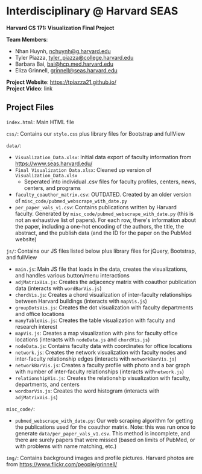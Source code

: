 # Interdisciplinary @ Harvard SEAS
**Harvard CS 171: Visualization Final Project**

**Team Members**:
- Nhan Huynh, nchuynh@g.harvard.edu
- Tyler Piazza, tyler_piazza@college.harvard.edu
- Barbara Bai, bai@hcp.med.harvard.edu
- Eliza Grinnell, grinnell@seas.harvard.edu

**Project Website**: https://tpiazza21.github.io/<br/>
**Project Video**: link

## Project Files

`index.html`: Main HTML file

`css/`: Contains our `style.css` plus library files for Bootstrap and fullView

`data/`:
- `Visualization_Data.xlsx`: Initial data export of faculty information from https://www.seas.harvard.edu/
- `Final Visualization Data.xlsx`: Cleaned up version of `Visualization_Data.xlsx`
  - Seperated into individual .csv files for faculty profiles, centers, news, centers, and programs
- `faculty_coauthor_matrix.csv`: OUTDATED. Created by an older version of `misc_code/pubmed_webscrape_with_date.py`
- `per_paper_vals_v1.csv`: Contains publications written by Harvard faculty. Generated by `misc_code/pubmed_webscrape_with_date.py` (this is not an exhaustive list of papers). For each row, there's information about the paper, including a one-hot encoding of the authors, the title, the abstract, and the publish data (and the ID for the paper on the PubMed website)

`js/`: Contains our JS files listed below plus library files for jQuery, Bootstrap, and fullView
- `main.js`: Main JS file that loads in the data, creates the visualizations, and handles various button/menu interactions
- `adjMatrixVis.js`: Creates the adjacency matrix with coauthor publication data (interacts with `wordBarVis.js`)
- `chordVis.js`: Creates a chord visualization of inter-faculty relationships between Harvard buildings (interacts with `mapVis.js`)
- `groupDotsVis.js`: Creates the dot visualization with faculty departments and office locations
- `manyTableVis.js`: Creates the table visualization with faculty and research interest
- `mapVis.js`: Creates a map visualization with pins for faculty office locations (interacts with `nodeData.js` and `chordVis.js`)
- `nodeData.js`: Contains faculty data with coordinates for office locations
- `network.js`: Creates the network visualization with faculty nodes and inter-faculty relationship edges (interacts with `networkBarVis.js`)
- `networkBarVis.js`: Creates a faculty profile with photo and a bar graph with number of inter-faculty relationships (interacts with`network.js`)
- `relationshipVis.js`: Creates the relationship visualization with faculty, departments, and centers
- `wordbarVis.js`: Creates the word histogram (interacts with `adjMatrixVis.js`)

`misc_code/`:
- `pubmed_webscrape_with_date.py`: Our web scraping algorithm for getting the publications used for the coauthor matrix. Note: this was run once to generate `data/per_paper_vals_v1.csv`. This method is incomplete, and there are surely papers that were missed (based on limits of PubMed, or with problems with name matching, etc.)

`img/`: Contains background images and profile pictures. Harvard photos are from https://www.flickr.com/people/grinnell/
